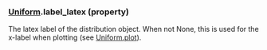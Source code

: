 ### [Uniform](Uniform.md).label_latex (property)




The latex label of the distribution object. When not None, this is used for
the x-label when plotting (see [Uniform.plot](Uniform.plot.md)).

